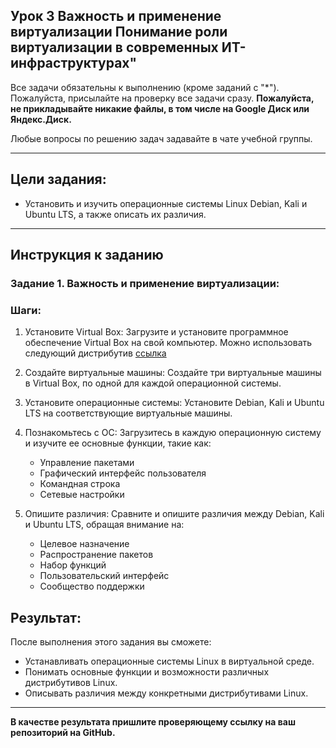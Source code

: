 ## Урок 3 Важность и применение виртуализации Понимание роли виртуализации в современных ИТ-инфраструктурах"

Все задачи обязательны к выполнению (кроме заданий с "\*"). Пожалуйста, присылайте на проверку все задачи сразу.
**Пожалуйста, не прикладывайте никакие файлы, в том числе на Google Диск или Яндекс.Диск.**

Любые вопросы по решению задач задавайте в чате учебной группы.

---

## Цели задания:

- Установить и изучить операционные системы Linux Debian, Kali и Ubuntu LTS, а также описать их различия.

---

## Инструкция к заданию

### Задание 1. Важность и применение виртуализации:

### Шаги:

1. Установите Virtual Box: Загрузите и установите программное обеспечение Virtual Box на свой компьютер. Можно использовать следующий дистрибутив [ссылка](https://drive.google.com/file/d/1sQW3GVrJINFpNBXz1dl899nFa3TQeSFO/view?usp=sharing)
2. Создайте виртуальные машины: Создайте три виртуальные машины в Virtual Box, по одной для каждой операционной системы.
3. Установите операционные системы: Установите Debian, Kali и Ubuntu LTS на соответствующие виртуальные машины.
4. Познакомьтесь с ОС: Загрузитесь в каждую операционную систему и изучите ее основные функции, такие как:

   - Управление пакетами
   - Графический интерфейс пользователя
   - Командная строка
   - Сетевые настройки

5. Опишите различия: Сравните и опишите различия между Debian, Kali и Ubuntu LTS, обращая внимание на:

   - Целевое назначение
   - Распространение пакетов
   - Набор функций
   - Пользовательский интерфейс
   - Сообщество поддержки

## Результат:

После выполнения этого задания вы сможете:

- Устанавливать операционные системы Linux в виртуальной среде.
- Понимать основные функции и возможности различных дистрибутивов Linux.
- Описывать различия между конкретными дистрибутивами Linux.

---

**В качестве результата пришлите проверяющему ссылку на ваш репозиторий на GitHub.**
